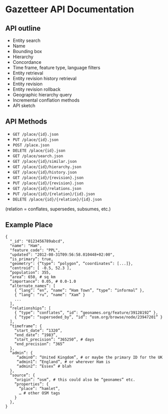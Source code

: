 Gazetteer API Documentation
===========================

API outline
-----------

* Entity search
* Name
* Bounding box
* Hierarchy
* Concordance
* Time frame, feature type, language filters
* Entity retrieval
* Entity revision history retrieval
* Entity revision
* Entity revision rollback
* Geographic hierarchy query
* Incremental conflation methods
* API sketch

API Methods
-----------

* `GET /place/{id}.json`
* `PUT /place/{id}.json`
* `POST /place.json`
* `DELETE /place/{id}.json`
* `GET /place/search.json`
* `GET /place/{id}/similar.json`
* `GET /place/{id}/hierarchy.json`
* `GET /place/{id}/history.json`
* `GET /place/{id}/{revision}.json`
* `PUT /place/{id}/{revision}.json`
* `GET /place/{id}/relations.json`
* `PUT /place/{id}/{relation}/{id}.json`
* `DELETE /place/{id}/{relation}/{id}.json`

(relation = conflates, supersedes, subsumes, etc.)

Example Place
-------------

    {
      "_id": "0123456789abcd",
      "name": "Ham",
      "feature_code": "PPL", 
      "updated": "2012-08-31T09:56:58.010448+02:00", 
      “is_primary”: true,
      "geometry": {“type”: “polygon”, “coordinates”: [...]}, 
      “centroid”: [ -0.5, 52.3 ],
      “population”: 355,
      “area”: 650, # sq km
      “importance”: 0.05, # 0.0-1.0
      “alternate_names”: [
        { “lang”: “en”, “name”: “Ham Town”, “type”: “informal” },
        { “lang”: “ru”, “name”: “Xam” }
        ...
      ],
      “relationships”: [
        { “type”: “conflates”, “id”: “geonames.org/feature/39128192” },
        { “type”: “superseded_by”, “id”: “osm.org/browse/node/23947201” }
      ],
      “timeframe”: {
        “start_date”: “1320”,
        “end_date”: “1983”,
        “start_precision”: “365250”, # days
        “end_precision”: “365”
      },
      “admin”: {
         “admin0”: “United Kingdom”, # or maybe the primary ID for the UK
         “admin1”: “England”, # or wherever Ham is
         “admin2”: “Essex” # blah
      },
      “source”: {
        “origin”: “osm”, # this could also be “geonames” etc.
        “properties”: {
          “place”: “hamlet”,
          … # other OSM tags
        }
      },
    }

